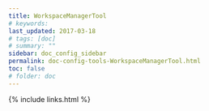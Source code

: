 ```yaml
---
title: WorkspaceManagerTool
# keywords:
last_updated: 2017-03-18
# tags: [doc]
# summary: ""
sidebar: doc_config_sidebar
permalink: doc-config-tools-WorkspaceManagerTool.html
toc: false
# folder: doc
---
```


{% include links.html %}
 